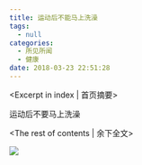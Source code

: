 ```yaml
---
title: 运动后不能马上洗澡
tags:
  - null
categories:
  - 所见所闻
  - 健康
date: 2018-03-23 22:51:28
---
```

<Excerpt in index | 首页摘要> 

运动后不要马上洗澡

<!-- more -->
<The rest of contents | 余下全文>

![](运动后不要马上洗澡.png)